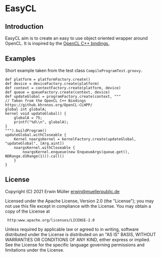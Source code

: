 EasyCL
=== 

Introduction
---

EasyCL aim is to create an easy to use object oriented wrapper around OpenCL.
It is inspired by the [OpenCL C++ bindings.](https://github.khronos.org/OpenCL-CLHPP/)

Examples
---

Short example taken from the test class
`CompileProgramTest.groovy.`

```
def platform = platformFactory.create()
def device = deviceFactory.create(platform)
def context = contextFactory.create(platform, device)
def queue = queueFactory.create(context, device)
def updateGlobal = programFactory.create(context, """
// Taken from the OpenCL C++ Bindings https://github.khronos.org/OpenCL-CLHPP/
global int globalA;
kernel void updateGlobal() {
    globalA = 75;
    printf("%d\\n", globalA);
}
""").buildProgram()
updateGlobal.withCloseable {
    Kernel noargsKernel = kernelFactory.create(updateGlobal, "updateGlobal", [Arg.aint])
    noargsKernel.withCloseable {
        noargsKernel.enqueue(new EnqueueArgs(queue.get(), NDRange.d1Range(1))).call()
    }
}
```

License
---

Copyright (C) 2021 Erwin Müller <erwin@muellerpublic.de>

Licensed under the Apache License, Version 2.0 (the "License");
you may not use this file except in compliance with the License.
You may obtain a copy of the License at

     http:www.apache.org/licenses/LICENSE-2.0

Unless required by applicable law or agreed to in writing, software
distributed under the License is distributed on an "AS IS" BASIS,
WITHOUT WARRANTIES OR CONDITIONS OF ANY KIND, either express or implied.
See the License for the specific language governing permissions and
limitations under the License.
